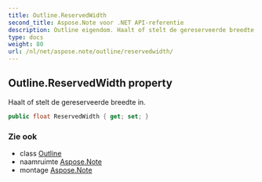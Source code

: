 ```yaml
---
title: Outline.ReservedWidth
second_title: Aspose.Note voor .NET API-referentie
description: Outline eigendom. Haalt of stelt de gereserveerde breedte in.
type: docs
weight: 80
url: /nl/net/aspose.note/outline/reservedwidth/
---
```

## Outline.ReservedWidth property

Haalt of stelt de gereserveerde breedte in.

```csharp
public float ReservedWidth { get; set; }
```

### Zie ook

* class [Outline](../)
* naamruimte [Aspose.Note](../../outline/)
* montage [Aspose.Note](../../../)


